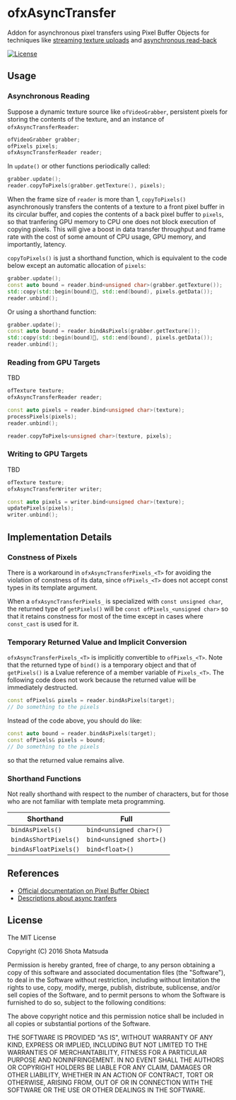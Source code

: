 ofxAsyncTransfer
================

Addon for asynchronous pixel transfers using Pixel Buffer Objects for techniques like [streaming texture uploads](http://www.songho.ca/opengl/gl_pbo.html#unpack) and [asynchronous read-back](http://www.songho.ca/opengl/gl_pbo.html#pack)

[![License](http://img.shields.io/badge/license-MIT-lightgrey.svg?style=flat)](http://mit-license.org)

## Usage

### Asynchronous Reading

Suppose a dynamic texture source like `ofVideoGrabber`, persistent pixels for storing the contents of the texture, and an instance of `ofxAsyncTransferReader`:

```cpp
ofVideoGrabber grabber;
ofPixels pixels;
ofxAsyncTransferReader reader;
```

In `update()` or other functions periodically called:

```cpp
grabber.update();
reader.copyToPixels(grabber.getTexture(), pixels);
```

When the frame size of `reader` is more than 1, `copyToPixels()` asynchronously transfers the contents of a texture to a front pixel buffer in its circular buffer, and copies the contents of a back pixel buffer to `pixels`, so that tranfering GPU memory to CPU one does not block execution of copying pixels. This will give a boost in data transfer throughput and frame rate with the cost of some amount of CPU usage, GPU memory, and importantly, latency.

`copyToPixels()` is just a shorthand function, which is equivalent to the code below except an automatic allocation of `pixels`:

```cpp
grabber.update();
const auto bound = reader.bind<unsigned char>(grabber.getTexture());
std::copy(std::begin(bound), std::end(bound), pixels.getData());
reader.unbind();
```

Or using a shorthand function:

```cpp
grabber.update();
const auto bound = reader.bindAsPixels(grabber.getTexture());
std::copy(std::begin(bound), std::end(bound), pixels.getData());
reader.unbind();
```

### Reading from GPU Targets

TBD

```cpp
ofTexture texture;
ofxAsyncTransferReader reader;
```

```cpp
const auto pixels = reader.bind<unsigned char>(texture);
processPixels(pixels);
reader.unbind();
```

```cpp
reader.copyToPixels<unsigned char>(texture, pixels);
```

### Writing to GPU Targets

TBD

```cpp
ofTexture texture;
ofxAsyncTransferWriter writer;
```

```cpp
const auto pixels = writer.bind<unsigned char>(texture);
updatePixels(pixels);
writer.unbind();
```

## Implementation Details

### Constness of Pixels

There is a workaround in `ofxAsyncTransferPixels_<T>` for avoiding the violation of constness of its data, since `ofPixels_<T>` does not accept const types in its template argument.

When a `ofxAsyncTransferPixels_` is specialized with `const unsigned char`, the returned type of `getPixels()` will be `const ofPixels_<unsigned char>` so that it retains constness for most of the time except in cases where `const_cast` is used for it.

### Temporary Returned Value and Implicit Conversion

`ofxAsyncTransferPixels_<T>` is implicitly convertible to `ofPixels_<T>`. Note that the returned type of `bind()` is a temporary object and that of `getPixels()` is a Lvalue reference of a member variable of `Pixels_<T>`. The following code does not work because the returned value will be immediately destructed.

```cpp
const ofPixels& pixels = reader.bindAsPixels(target);
// Do something to the pixels
```

Instead of the code above, you should do like:

```cpp
const auto bound = reader.bindAsPixels(target);
const ofPixels& pixels = bound;
// Do something to the pixels
```

so that the returned value remains alive.

### Shorthand Functions

Not really shorthand with respect to the number of characters, but for those who are not familiar with template meta programming.

Shorthand | Full
--- | ---
`bindAsPixels()` | `bind<unsigned char>()`
`bindAsShortPixels()` | `bind<unsigned short>()`
`bindAsFloatPixels()` | `bind<float>()`

## References

- [Official documentation on Pixel Buffer Object](https://www.opengl.org/wiki/Pixel_Buffer_Object)
- [Descriptions about async tranfers](http://www.songho.ca/opengl/gl_pbo.html)

## License

The MIT License

Copyright (C) 2016 Shota Matsuda

Permission is hereby granted, free of charge, to any person obtaining a copy
of this software and associated documentation files (the "Software"), to deal
in the Software without restriction, including without limitation the rights
to use, copy, modify, merge, publish, distribute, sublicense, and/or sell
copies of the Software, and to permit persons to whom the Software is
furnished to do so, subject to the following conditions:

The above copyright notice and this permission notice shall be included in
all copies or substantial portions of the Software.

THE SOFTWARE IS PROVIDED "AS IS", WITHOUT WARRANTY OF ANY KIND, EXPRESS OR
IMPLIED, INCLUDING BUT NOT LIMITED TO THE WARRANTIES OF MERCHANTABILITY,
FITNESS FOR A PARTICULAR PURPOSE AND NONINFRINGEMENT. IN NO EVENT SHALL THE
AUTHORS OR COPYRIGHT HOLDERS BE LIABLE FOR ANY CLAIM, DAMAGES OR OTHER
LIABILITY, WHETHER IN AN ACTION OF CONTRACT, TORT OR OTHERWISE, ARISING FROM,
OUT OF OR IN CONNECTION WITH THE SOFTWARE OR THE USE OR OTHER DEALINGS IN
THE SOFTWARE.
